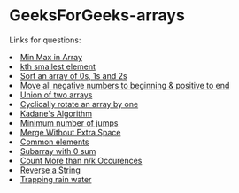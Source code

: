 # GeeksForGeeks-arrays

Links for questions:

<li> <a href = "https://www.geeksforgeeks.org/maximum-and-minimum-in-an-array"> Min Max in Array </a>  <br> </li>
<li><a href= "https://practice.geeksforgeeks.org/problems/kth-smallest-element5635/1" > kth smallest element </a> <br>
<li><a href= "https://practice.geeksforgeeks.org/problems/sort-an-array-of-0s-1s-and-2s4231/1" > Sort an array of 0s, 1s and 2s</a>  <br>
<li><a href= "https://www.geeksforgeeks.org/move-negative-numbers-beginning-positive-end-constant-extra-space/" > Move all negative numbers to beginning & positive to end </a> <br>
<li><a href= "https://practice.geeksforgeeks.org/problems/union-of-two-arrays3538/1" > Union of two arrays </a>  <br>
<li><a href= "https://practice.geeksforgeeks.org/problems/cyclically-rotate-an-array-by-one2614/1" > Cyclically rotate an array by one </a> <br>
<li><a href= "https://practice.geeksforgeeks.org/problems/kadanes-algorithm-1587115620/1" > Kadane's Algorithm </a>   <br>
<li><a href= "https://practice.geeksforgeeks.org/problems/minimum-number-of-jumps-1587115620/1" > Minimum number of jumps</a>    <br>
<li><a href= "https://practice.geeksforgeeks.org/problems/merge-two-sorted-arrays5135/1" > Merge Without Extra Space </a>   <br>
<li><a href= "https://practice.geeksforgeeks.org/problems/common-elements1132/1 " > Common elements</a>    <br>
<li><a href= "https://practice.geeksforgeeks.org/problems/subarray-with-0-sum-1587115621/1 " > Subarray with 0 sum</a>   <br>
<li><a href= "https://practice.geeksforgeeks.org/problems/count-element-occurences/1#" > Count More than n/k Occurences </a> <br>
<li><a href= "https://practice.geeksforgeeks.org/problems/reverse-a-string/1#" > Reverse a String</a>  <br>
<li><a href= "https://practice.geeksforgeeks.org/problems/trapping-rain-water-1587115621/1" > Trapping rain water</a>  <br>

